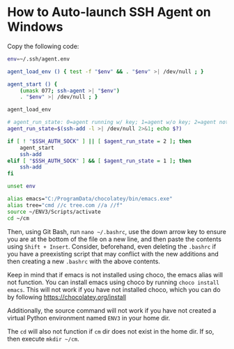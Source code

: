 # How to Auto-launch SSH Agent on Windows

Copy the following code:

```bash
env=~/.ssh/agent.env

agent_load_env () { test -f "$env" && . "$env" >| /dev/null ; }

agent_start () {
    (umask 077; ssh-agent >| "$env")
    . "$env" >| /dev/null ; }

agent_load_env

# agent_run_state: 0=agent running w/ key; 1=agent w/o key; 2=agent not running
agent_run_state=$(ssh-add -l >| /dev/null 2>&1; echo $?)

if [ ! "$SSH_AUTH_SOCK" ] || [ $agent_run_state = 2 ]; then
    agent_start
    ssh-add
elif [ "$SSH_AUTH_SOCK" ] && [ $agent_run_state = 1 ]; then
    ssh-add
fi

unset env

alias emacs="C:/ProgramData/chocolatey/bin/emacs.exe"
alias tree="cmd //c tree.com //a //f"
source ~/ENV3/Scripts/activate
cd ~/cm
```

Then, using Git Bash, run `nano ~/.bashrc`, use the down arrow key to ensure you
are at the bottom of the file on a new line, and then paste the contents using
`Shift + Insert`. Consider, beforehand, even deleting the `.bashrc` if you have a 
preexisting script that may conflict with the new additions and then creating a
new `.bashrc` with the above contents.

Keep in mind that if emacs is not installed using choco, the emacs alias will not
function. You can install emacs using choco by running `choco install emacs`. This
will not work if you have not installed choco, which you can do by following
<https://chocolatey.org/install>

Additionally, the source command will not work if you have not created a virtual
Python environment named `ENV3` in your home dir.

The `cd` will also not function if `cm` dir does not exist in the home dir.
If so, then execute `mkdir ~/cm`.

